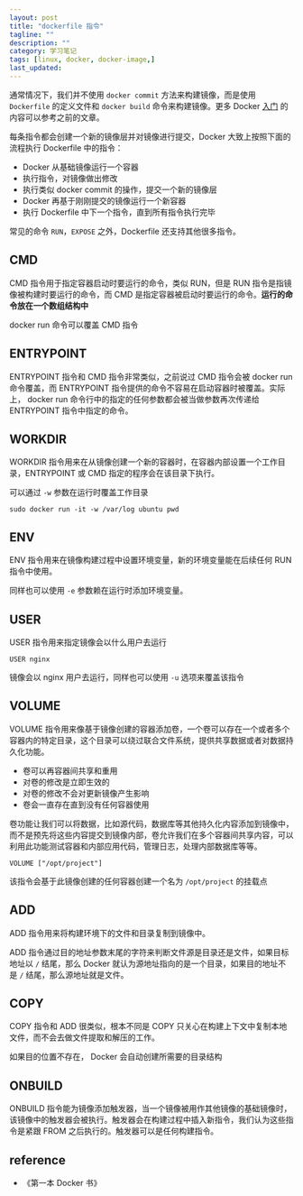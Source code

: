 ```yaml
---
layout: post
title: "dockerfile 指令"
tagline: ""
description: ""
category: 学习笔记
tags: [linux, docker, docker-image,]
last_updated:
---
```


通常情况下，我们并不使用 `docker commit` 方法来构建镜像，而是使用 `Dockerfile` 的定义文件和 `docker build` 命令来构建镜像。更多 Docker [入门](/post/2017/07/docker-introduction.html) 的内容可以参考之前的文章。

每条指令都会创建一个新的镜像层并对镜像进行提交，Docker 大致上按照下面的流程执行 Dockerfile 中的指令：

- Docker 从基础镜像运行一个容器
- 执行指令，对镜像做出修改
- 执行类似 docker commit 的操作，提交一个新的镜像层
- Docker 再基于刚刚提交的镜像运行一个新容器
- 执行 Dockerfile 中下一个指令，直到所有指令执行完毕

常见的命令 `RUN`，`EXPOSE` 之外，Dockerfile 还支持其他很多指令。

## CMD
CMD 指令用于指定容器启动时要运行的命令，类似 RUN，但是 RUN 指令是指镜像被构建时要运行的命令，而 CMD 是指定容器被启动时要运行的命令。**运行的命令放在一个数组结构中**

docker run 命令可以覆盖 CMD 指令

## ENTRYPOINT
ENTRYPOINT 指令和 CMD 指令非常类似，之前说过 CMD 指令会被 docker run 命令覆盖，而 ENTRYPOINT 指令提供的命令不容易在启动容器时被覆盖。实际上， docker run 命令行中的指定的任何参数都会被当做参数再次传递给 ENTRYPOINT 指令中指定的命令。

## WORKDIR
WORKDIR 指令用来在从镜像创建一个新的容器时，在容器内部设置一个工作目录，ENTRYPOINT 或 CMD 指定的程序会在该目录下执行。

可以通过 `-w` 参数在运行时覆盖工作目录

    sudo docker run -it -w /var/log ubuntu pwd

## ENV

ENV 指令用来在镜像构建过程中设置环境变量，新的环境变量能在后续任何 RUN 指令中使用。

同样也可以使用 `-e` 参数赖在运行时添加环境变量。

## USER
USER 指令用来指定镜像会以什么用户去运行

    USER nginx

镜像会以 nginx 用户去运行，同样也可以使用 `-u` 选项来覆盖该指令

## VOLUME
VOLUME 指令用来像基于镜像创建的容器添加卷，一个卷可以存在一个或者多个容器内的特定目录，这个目录可以绕过联合文件系统，提供共享数据或者对数据持久化功能。

- 卷可以再容器间共享和重用
- 对卷的修改是立即生效的
- 对卷的修改不会对更新镜像产生影响
- 卷会一直存在直到没有任何容器使用

卷功能让我们可以将数据，比如源代码，数据库等其他持久化内容添加到镜像中，而不是预先将这些内容提交到镜像内部，卷允许我们在多个容器间共享内容，可以利用此功能测试容器和内部应用代码，管理日志，处理内部数据库等等。

    VOLUME ["/opt/project"]

该指令会基于此镜像创建的任何容器创建一个名为 `/opt/project` 的挂载点

## ADD
ADD 指令用来将构建环境下的文件和目录复制到镜像中。

ADD 指令通过目的地址参数末尾的字符来判断文件源是目录还是文件，如果目标地址以 `/` 结尾，那么 Docker 就认为源地址指向的是一个目录，如果目的地址不是 `/` 结尾，那么源地址就是文件。

## COPY
COPY 指令和 ADD 很类似，根本不同是 COPY 只关心在构建上下文中复制本地文件，而不会去做文件提取和解压的工作。

如果目的位置不存在， Docker 会自动创建所需要的目录结构

## ONBUILD
ONBUILD 指令能为镜像添加触发器，当一个镜像被用作其他镜像的基础镜像时，该镜像中的触发器会被执行。触发器会在构建过程中插入新指令，我们认为这些指令是紧跟 FROM 之后执行的。触发器可以是任何构建指令。

## reference

- 《第一本 Docker 书》
